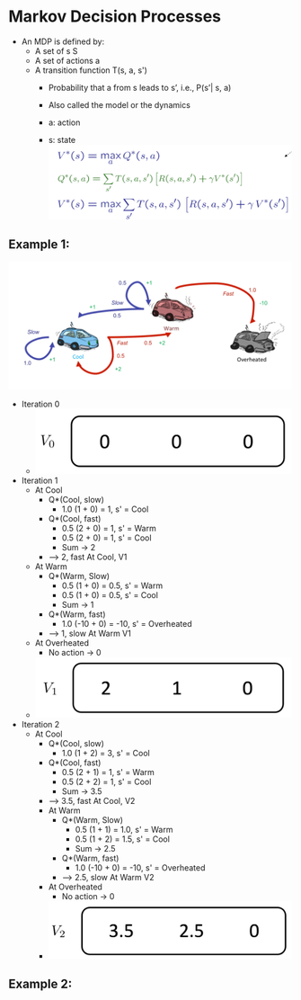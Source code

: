 # Markov Decision Processes
* An MDP is defined by:
    * A set of s  S
    * A set of actions a 
    * A transition function T(s, a, s')
        * Probability that a from s leads to s’, i.e., P(s’| s, a)
        * Also called the model or the dynamics

        * a: action
        * s: state 
![](../images/MDPs_equation.png)
## Example 1:
![](../images/MDPs_carExample.png)
* Iteration 0 
    * ![](../images/MDPs_carExample0.png)
* Iteration 1
    * At Cool
        * Q*(Cool, slow)
            * 1.0 (1 + 0) = 1, s' = Cool
        * Q*(Cool, fast)
            * 0.5 (2 + 0) = 1, s' = Warm
            * 0.5 (2 + 0) = 1, s' = Cool
            * Sum -> 2
        * --> 2, fast At Cool, V1 
    * At Warm 
        * Q*(Warm, Slow)
            * 0.5 (1 + 0) = 0.5, s' = Warm
            * 0.5 (1 + 0) = 0.5, s' = Cool
            * Sum -> 1
        * Q*(Warm, fast)
            * 1.0 (-10 + 0) = -10, s' = Overheated
        * --> 1, slow At Warm V1
    * At Overheated
        * No action -> 0
    * ![](../images/MDPs_carExample1.png)
* Iteration 2
    * At Cool
        * Q*(Cool, slow)
            * 1.0 (1 + 2) = 3, s' = Cool
        * Q*(Cool, fast)
            * 0.5 (2 + 1) = 1, s' = Warm
            * 0.5 (2 + 2) = 1, s' = Cool
            * Sum -> 3.5
        * --> 3.5, fast At Cool, V2
        * At Warm 
            * Q*(Warm, Slow)
                * 0.5 (1 + 1) = 1.0, s' = Warm
                * 0.5 (1 + 2) = 1.5, s' = Cool
                * Sum -> 2.5
            * Q*(Warm, fast)
                * 1.0 (-10 + 0) = -10, s' = Overheated
            * --> 2.5, slow At Warm V2
        * At Overheated
            * No action -> 0
        * ![](../images/MDPs_carExample2.png)

## Example 2:
